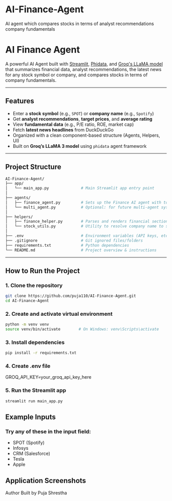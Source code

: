 # AI-Finance-Agent

AI agent which compares stocks in terms of analyst recommendations company fundamentals

# AI Finance Agent

A powerful AI Agent built with [Streamlit](https://streamlit.io/), [Phidata](https://docs.phidata.com/introduction), and [Groq's LLaMA model](https://console.groq.com/) that summarizes financial data, analyst recommendations, the latest news for any stock symbol or company, and compares stocks in terms of company fundamentals.

---

## Features

- Enter a **stock symbol** (e.g., `SPOT`) or **company name** (e.g., `Spotify`)
- Get **analyst recommendations**, **target prices**, and **average rating**
- View **fundamental data** (e.g., P/E ratio, ROE, market cap)
- Fetch **latest news headlines** from DuckDuckGo
- Organized with a clean component-based structure (Agents, Helpers, UI)
- Built on **Groq’s LLaMA 3 model** using `phidata` agent framework

---

## Project Structure

```bash
AI-Finance-Agent/
├── app/
│   └── main_app.py              # Main Streamlit app entry point
│
├── agents/
│   ├── finance_agent.py         # Sets up the Finance AI agent with tools
│   └── multi_agent.py           # Optional: for future multi-agent systems
│
├── helpers/
│   ├── finance_helper.py        # Parses and renders financial sections
│   └── stock_utils.py           # Utility to resolve company name to stock symbol
│
├── .env                         # Environment variables (API keys, etc.)
├── .gitignore                   # Git ignored files/folders
├── requirements.txt             # Python dependencies
└── README.md                    # Project overview & instructions
```

---

## How to Run the Project

### 1. Clone the repository

```bash
git clone https://github.com/puja110/AI-Finance-Agent.git
cd AI-Finance-Agent
```

### 2. Create and activate virtual environment

```bash
python -m venv venv
source venv/bin/activate        # On Windows: venv\Scripts\activate
```

### 3. Install dependencies

```bash
pip install -r requirements.txt
```

### 4. Create .env file

GROQ_API_KEY=your_groq_api_key_here

### 5. Run the Streamlit app

```bash
streamlit run main_app.py
```

## Example Inputs

### Try any of these in the input field:

- SPOT (Spotify)
- Infosys
- CRM (Salesforce)
- Tesla
- Apple

## Application Screenshots

Author
Built by Puja Shrestha
